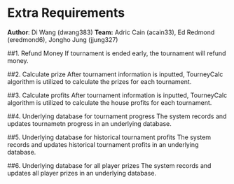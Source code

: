 # Extra Requirements

**Author**: Di Wang (dwang383)
**Team:** Adric Cain (acain33), Ed Redmond (eredmond6), Jongho Jung (jjung327)

##1. Refund Money
If tournament is ended early, the tournament will refund money.

##2. Calculate prize
After tournament information is inputted, TourneyCalc algorithm is utilized to calculate the prizes for each tournament.

##3. Calculate profits
After tournament information is inputted, TourneyCalc algorithm is utilized to calculate the house profits for each tournament.

##4. Underlying database for tournament progress
The system records and updates tournametn progress in an underlying database.

##5. Underlying database for historical tournament profits
The system records and updates historical tournament profits in an underlying database.

##6. Underlying database for all player prizes
The system records and updates all player prizes in an underlying database.